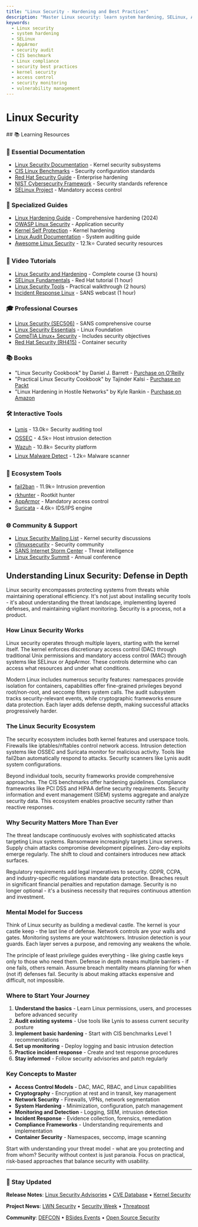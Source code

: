 ```yaml
---
title: "Linux Security - Hardening and Best Practices"
description: "Master Linux security: learn system hardening, SELinux, AppArmor, security auditing, and compliance with CIS benchmarks for secure infrastructure management."
keywords:
  - Linux security
  - system hardening
  - SELinux
  - AppArmor
  - security audit
  - CIS benchmark
  - Linux compliance
  - security best practices
  - kernel security
  - access control
  - security monitoring
  - vulnerability management
---
```


# Linux Security

<GitHubButtons />
## 📚 Learning Resources

### 📖 Essential Documentation
- [Linux Security Documentation](https://www.kernel.org/doc/html/latest/security/index.html) - Kernel security subsystems
- [CIS Linux Benchmarks](https://www.cisecurity.org/cis-benchmarks/) - Security configuration standards
- [Red Hat Security Guide](https://access.redhat.com/documentation/en-us/red_hat_enterprise_linux/8/html/security_hardening/index) - Enterprise hardening
- [NIST Cybersecurity Framework](https://www.nist.gov/cyberframework) - Security standards reference
- [SELinux Project](https://selinuxproject.org/page/Main_Page) - Mandatory access control

### 📝 Specialized Guides
- [Linux Hardening Guide](https://madaidans-insecurities.github.io/guides/linux-hardening.html) - Comprehensive hardening (2024)
- [OWASP Linux Security](https://cheatsheetseries.owasp.org/cheatsheets/Docker_Security_Cheat_Sheet.html) - Application security
- [Kernel Self Protection](https://www.kernel.org/doc/html/latest/security/self-protection.html) - Kernel hardening
- [Linux Audit Documentation](https://linux-audit.com/) - System auditing guide
- [Awesome Linux Security](https://github.com/sbilly/awesome-security) - 12.1k⭐ Curated security resources

### 🎥 Video Tutorials
- [Linux Security and Hardening](https://www.youtube.com/watch?v=Jnxx_IAC0G4) - Complete course (3 hours)
- [SELinux Fundamentals](https://www.youtube.com/watch?v=_WOKRaM-HI4) - Red Hat tutorial (1 hour)
- [Linux Security Tools](https://www.youtube.com/watch?v=FaRB2-fKWYg) - Practical walkthrough (2 hours)
- [Incident Response Linux](https://www.youtube.com/watch?v=GwEXTmGfNPE) - SANS webcast (1 hour)

### 🎓 Professional Courses
- [Linux Security (SEC506)](https://www.sans.org/cyber-security-courses/securing-linux-unix/) - SANS comprehensive course
- [Linux Security Essentials](https://www.linux.com/training/linux-security-essentials-lfs216/) - Linux Foundation
- [CompTIA Linux+ Security](https://www.comptia.org/certifications/linux) - Includes security objectives
- [Red Hat Security (RH415)](https://www.redhat.com/en/services/training/rh415-red-hat-security-linux-containers-and-openshift) - Container security

### 📚 Books
- "Linux Security Cookbook" by Daniel J. Barrett - [Purchase on O'Reilly](https://www.oreilly.com/library/view/linux-security-cookbook/0596003919/)
- "Practical Linux Security Cookbook" by Tajinder Kalsi - [Purchase on Packt](https://www.packtpub.com/product/practical-linux-security-cookbook-second-edition/9781838645502)
- "Linux Hardening in Hostile Networks" by Kyle Rankin - [Purchase on Amazon](https://www.amazon.com/dp/0134173260)

### 🛠️ Interactive Tools
- [Lynis](https://github.com/CISOfy/lynis) - 13.0k⭐ Security auditing tool
- [OSSEC](https://github.com/ossec/ossec-hids) - 4.5k⭐ Host intrusion detection
- [Wazuh](https://github.com/wazuh/wazuh) - 10.8k⭐ Security platform
- [Linux Malware Detect](https://github.com/rfxn/linux-malware-detect) - 1.2k⭐ Malware scanner

### 🚀 Ecosystem Tools
- [fail2ban](https://github.com/fail2ban/fail2ban) - 11.9k⭐ Intrusion prevention
- [rkhunter](https://github.com/installation/rkhunter) - Rootkit hunter
- [AppArmor](https://gitlab.com/apparmor/apparmor) - Mandatory access control
- [Suricata](https://github.com/OISF/suricata) - 4.6k⭐ IDS/IPS engine

### 🌐 Community & Support
- [Linux Security Mailing List](https://lore.kernel.org/linux-security-module/) - Kernel security discussions
- [r/linuxsecurity](https://www.reddit.com/r/linuxsecurity/) - Security community
- [SANS Internet Storm Center](https://isc.sans.edu/) - Threat intelligence
- [Linux Security Summit](https://events.linuxfoundation.org/linux-security-summit/) - Annual conference

## Understanding Linux Security: Defense in Depth

Linux security encompasses protecting systems from threats while maintaining operational efficiency. It's not just about installing security tools - it's about understanding the threat landscape, implementing layered defenses, and maintaining vigilant monitoring. Security is a process, not a product.

### How Linux Security Works

Linux security operates through multiple layers, starting with the kernel itself. The kernel enforces discretionary access control (DAC) through traditional Unix permissions and mandatory access control (MAC) through systems like SELinux or AppArmor. These controls determine who can access what resources and under what conditions.

Modern Linux includes numerous security features: namespaces provide isolation for containers, capabilities offer fine-grained privileges beyond root/non-root, and seccomp filters system calls. The audit subsystem tracks security-relevant events, while cryptographic frameworks ensure data protection. Each layer adds defense depth, making successful attacks progressively harder.

### The Linux Security Ecosystem

The security ecosystem includes both kernel features and userspace tools. Firewalls like iptables/nftables control network access. Intrusion detection systems like OSSEC and Suricata monitor for malicious activity. Tools like fail2ban automatically respond to attacks. Security scanners like Lynis audit system configurations.

Beyond individual tools, security frameworks provide comprehensive approaches. The CIS benchmarks offer hardening guidelines. Compliance frameworks like PCI DSS and HIPAA define security requirements. Security information and event management (SIEM) systems aggregate and analyze security data. This ecosystem enables proactive security rather than reactive responses.

### Why Security Matters More Than Ever

The threat landscape continuously evolves with sophisticated attacks targeting Linux systems. Ransomware increasingly targets Linux servers. Supply chain attacks compromise development pipelines. Zero-day exploits emerge regularly. The shift to cloud and containers introduces new attack surfaces.

Regulatory requirements add legal imperatives to security. GDPR, CCPA, and industry-specific regulations mandate data protection. Breaches result in significant financial penalties and reputation damage. Security is no longer optional - it's a business necessity that requires continuous attention and investment.

### Mental Model for Success

Think of Linux security as building a medieval castle. The kernel is your castle keep - the last line of defense. Network controls are your walls and gates. Monitoring systems are your watchtowers. Intrusion detection is your guards. Each layer serves a purpose, and removing any weakens the whole.

The principle of least privilege guides everything - like giving castle keys only to those who need them. Defense in depth means multiple barriers - if one fails, others remain. Assume breach mentality means planning for when (not if) defenses fail. Security is about making attacks expensive and difficult, not impossible.

### Where to Start Your Journey

1. **Understand the basics** - Learn Linux permissions, users, and processes before advanced security
2. **Audit existing systems** - Use tools like Lynis to assess current security posture
3. **Implement basic hardening** - Start with CIS benchmarks Level 1 recommendations
4. **Set up monitoring** - Deploy logging and basic intrusion detection
5. **Practice incident response** - Create and test response procedures
6. **Stay informed** - Follow security advisories and patch regularly

### Key Concepts to Master

- **Access Control Models** - DAC, MAC, RBAC, and Linux capabilities
- **Cryptography** - Encryption at rest and in transit, key management
- **Network Security** - Firewalls, VPNs, network segmentation
- **System Hardening** - Minimization, configuration, patch management
- **Monitoring and Detection** - Logging, SIEM, intrusion detection
- **Incident Response** - Evidence collection, forensics, remediation
- **Compliance Frameworks** - Understanding requirements and implementation
- **Container Security** - Namespaces, seccomp, image scanning

Start with understanding your threat model - what are you protecting and from whom? Security without context is just paranoia. Focus on practical, risk-based approaches that balance security with usability.

---

### 📡 Stay Updated

**Release Notes**: [Linux Security Advisories](https://www.linuxsecurity.com/advisories) • [CVE Database](https://cve.mitre.org/) • [Kernel Security](https://www.kernel.org/doc/html/latest/process/security-bugs.html)

**Project News**: [LWN Security](https://lwn.net/Security/) • [Security Week](https://www.securityweek.com/) • [Threatpost](https://threatpost.com/)

**Community**: [DEFCON](https://www.defcon.org/) • [BSides Events](http://www.securitybsides.com/) • [Open Source Security](https://www.meetup.com/topics/opensource-security/)